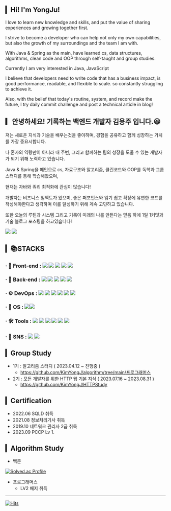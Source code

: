 
##  ▎Hi! I'm YongJu!
I love to learn new knowledge and skills, and put the value of sharing experiences and growing together first.

I strive to become a developer who can help not only my own capabilities, but also the growth of my surroundings and the team I am with.

With Java & Spring as the main, have learned cs, data structures, algorithms, clean code and OOP through self-taught and group studies.

Currently I am very interested in Java, JavaScript

I believe that developers need to write code that has a business impact, is good performance, readable, and flexible to scale. so constantly struggling to achieve it.

Also, with the belief that today's routine, system, and record make the future, I try daily commit challenge and post a technical article in blog!

##  ▎안녕하세요! 기록하는 백엔드 개발자 김용주 입니다.😀

저는 새로운 지식과 기술을 배우는것을 좋아하며, 경험을 공유하고 함께 성장하는 가치를 가장 중요시합니다. 

나 혼자의 역량만이 아니라 내 주변, 그리고 함께하는 팀의 성장을 도울 수 있는 개발자가 되기 위해 노력하고 있습니다. 

Java & Spring을 메인으로 cs, 자료구조와 알고리즘, 클린코드와 OOP를 독학과 그룹스터디를 통해 학습해왔으며,

현재는 자바와 쿼리 최적화에 관심이 많습니다!

개발자는 비즈니스 임팩트가 있으며, 좋은 퍼포먼스와 읽기 쉽고 확장에 유연한 코드를 작성해야한다고 생각하며 이를 달성하기 위해 계속 고민하고 있습니다.

또한 오늘의 루틴과 시스템 그리고 기록이 미래의 나를 만든다는 믿음 하에 1일 1커밋과 기술 블로그 포스팅을 하고있습니다!


<img src="https://github-readme-stats.vercel.app/api?username=KimYongJ&show_icons=true">
<img src="https://github-readme-stats.vercel.app/api/top-langs/?username=KimYongJ&layout=compact">
 
## ▎📚STACKS

<h3><div>
· 📲 Front-end : 
  <img src="https://img.shields.io/badge/HTML5-E34F26?style=flat&logo=HTML5&logoColor=white"/> 
  <img src="https://img.shields.io/badge/CSS-1572B6?style=flat&logo=CSS3&logoColor=white"/>
  <img src="https://img.shields.io/badge/JavaScript-gray?style=flat&logo=JavaScript&logoColor=F7DF1E"/>
  <img src="https://img.shields.io/badge/React-61DAFB?style=flat&logo=React&logoColor=white"/>
  <img src="https://img.shields.io/badge/MUI-007FFF?style=flat&logo=MUI&logoColor=white"/>
</div></h3>

<h3><div>
· 📰 Back-end : 
  <img src="https://img.shields.io/badge/java-007396?style=flat&logo=CoffeeScript&logoColor=white"/>
  <img src="https://img.shields.io/badge/Spring Boot-6DB33F?style=flat&logo=Spring Boot&logoColor=white"/>
  <img src="https://img.shields.io/badge/Spring Data JPA-088142?style=flat&logo=Databricks&logoColor=white"/>
  <img src="https://img.shields.io/badge/Maven-C71A36?style=flat&logo=Apache Maven&logoColor=white"/>
  <img src="https://img.shields.io/badge/Spring Security-6DB33F?style=flat&logo=Spring Security&logoColor=white"/>
</div></h3>

<h3><div>
· ⚙ DevOps : 
  <img src="https://img.shields.io/badge/AWS-232F3E?style=flat&logo=Amazon AWS&logoColor=white"/>
  <img src="https://img.shields.io/badge/EC2-FF9900?style=flat&logo=Amazon EC2&logoColor=white"/>
  <img src="https://img.shields.io/badge/RDS-527FFF?style=flat&logo=Amazon RDS&logoColor=white"/>
  <img src="https://img.shields.io/badge/MySQL-4479A1?style=flat&logo=MySQL&logoColor=white"/>
  <img src="https://img.shields.io/badge/NGINX-009639?style=flat&logo=NGINX&logoColor=white"/>
  <img src="https://img.shields.io/badge/Tomcat-F8DC75?style=flat&logo=Apache Tomcat&logoColor=white"/>
</div></h3>

<h3><div>
· 🌁 OS : 
  <img src="https://img.shields.io/badge/Linux-FCC624?style=flat&logo=Linux&logoColor=white"/><img src="https://img.shields.io/badge/Ubuntu-E95420?style=flat&logo=Ubuntu&logoColor=white"/>
</div></h3>

<h3><div>
· 🛠 Tools : 
  <img src="https://img.shields.io/badge/Figma-F24E1E?style=flat&logo=Figma&logoColor=white"/>
  <img src="https://img.shields.io/badge/Notion-white?style=flat&logo=Notion&logoColor=000000"/>
  <img src="https://img.shields.io/badge/Postman-FF6C37?style=flat&logo=Postman&logoColor=white"/>
  <img src="https://img.shields.io/badge/GitHub-gray?style=flat&logo=GitHub&logoColor=181717"/>
  <img src="https://img.shields.io/badge/Eclipse-2C2255?style=flat&logo=Eclipse IDE&logoColor=white"/>
  <img src="https://img.shields.io/badge/Visual Studio Code-007ACC?style=flat&logo=Visual Studio Code&logoColor=white"/>
</div></h3>
<h3><div>
· 🎨 SNS : 
  <a href="https://blog.naver.com/yongj326" target="blank">
    <img src="https://img.shields.io/badge/Blog-20C997?style=flat&logo=Blogger&logoColor=white"/>
  </a>
  <a href="mailto:yongj326@naver.com"><img src="https://img.shields.io/badge/yongj326@naver.com-EA4335?style=flat-square&logo=Gmail&logoColor=white&link=mailto:yongj326@naver.com"/></a>
</div></h3>

##  ▎Group Study

- 1기  :   알고리즘 스터디 ( 2023.04.12 ~ 진행중 ) 
  - https://github.com/KimYongJ/algorithm/tree/main/프로그래머스
- 2기  :   모든 개발자를 위한 HTTP 웹 기본 지식 ( 2023.07.16 ~ 2023.08.31 )
  - https://github.com/KimYongJ/HTTPStudy
##  ▎Certification

- 2022.06    SQLD 취득
- 2021.08    정보처리기사 취득
- 2019.10    네트워크 관리사 2급 취득
- 2023.09    PCCP Lv 1.

##  ▎Algorithm Study
- 백준

[![Solved.ac Profile](http://mazassumnida.wtf/api/v2/generate_badge?boj=kyjdummy)](https://solved.ac/kyjdummy/)

- 프로그래머스
  - LV2 배지 취득


<hr/>

[![Hits](https://hits.seeyoufarm.com/api/count/incr/badge.svg?url=https%3A%2F%2Fgithub.com%2FKimYongJ%2FKimYongJ&count_bg=%2379C83D&title_bg=%23555555&icon=&icon_color=%23E7E7E7&title=hits&edge_flat=false)](https://hits.seeyoufarm.com)


